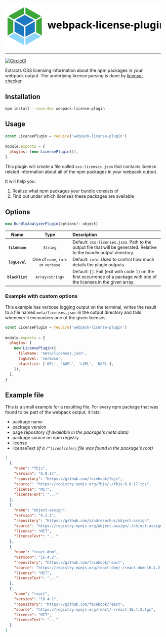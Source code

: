 <p align="center"><img title="webpack-license-plugin logo" alt="webpack-license-plugin logo" src="logo.svg" width="600" style="margin-top:20px;"></p>

---

[![CircleCI](https://circleci.com/gh/codepunkt/webpack-license-plugin/tree/master.svg?style=shield)](https://circleci.com/gh/codepunkt/webpack-license-plugin/tree/master)

Extracts OSS licensing information about the npm packages in your webpack output. The underlying license parsing is done by [license-checker](https://github.com/davglass/license-checker).

## Installation

```bash
npm install --save-dev webpack-license-plugin
```

## Usage

```js
const LicensePlugin = require('webpack-license-plugin')

module.exports = {
  plugins: [new LicensePlugin()],
}
```

This plugin will create a file called `oss-licenses.json` that contains license related information about all of the npm packages in your webpack output.

It will help you:

1. Realize what npm packages your bundle consists of
2. Find out under which licenses these packages are available

## Options

```js
new BundleAnalyzerPlugin(options?: object)
```

|      Name       |                Type                | Description                                                                                                              |
| :-------------: | :--------------------------------: | :----------------------------------------------------------------------------------------------------------------------- |
| **`fileName`**  |              `String`              | Default: `oss-licenses.json`. Path to the output file that will be generated. Relative to the bundle output directory.   |
| **`logLevel`**  | One of `none`, `info` or `verbose` | Default: `info`. Used to control how much details the plugin outputs.                                                    |
| **`blacklist`** |          `Array<string>`           | Default: `[]`. Fail (exit with code 1) on the first occurrence of a package with one of the licenses in the given array. |

### Example with custom options

This example has verbose logging output on the terminal, writes the result to a file named `meta/licenses.json` in the output directory and fails whenever it encounters one of the given licenses.

```js
const LicensePlugin = require('webpack-license-plugin')

module.exports = {
  plugins: [
    new LicensePlugin({
      fileName: 'meta/licenses.json',
      logLevel: 'verbose',
      blacklist: ['GPL', 'AGPL', 'LGPL', 'NGPL'],
    }),
  ],
}
```

## Example file

This is a small example for a resulting file. For every npm package that was found to be part of the webpack output, it lists:

- package name
- package version
- page repository _(if available in the package's meta data)_
- package source on npm registry
- license
- licenseText _(if a `/^licen[cs]e/i` file was found in the package's root)_

```json
[
  {
    "name": "fbjs",
    "version": "0.8.17",
    "repository": "https://github.com/facebook/fbjs",
    "source": "https://registry.npmjs.org/fbjs/-/fbjs-0.8.17.tgz",
    "license": "MIT",
    "licenseText": "..."
  },
  {
    "name": "object-assign",
    "version": "4.1.1",
    "repository": "https://github.com/sindresorhus/object-assign",
    "source": "https://registry.npmjs.org/object-assign/-/object-assign-4.1.1.tgz",
    "license": "MIT",
    "licenseText": "..."
  },
  {
    "name": "react-dom",
    "version": "16.4.2",
    "repository": "https://github.com/facebook/react",
    "source": "https://registry.npmjs.org/react-dom/-/react-dom-16.4.2.tgz",
    "license": "MIT",
    "licenseText": "..."
  },
  {
    "name": "react",
    "version": "16.4.2",
    "repository": "https://github.com/facebook/react",
    "source": "https://registry.npmjs.org/react/-/react-16.4.2.tgz",
    "license": "MIT",
    "licenseText": "..."
  }
]
```
